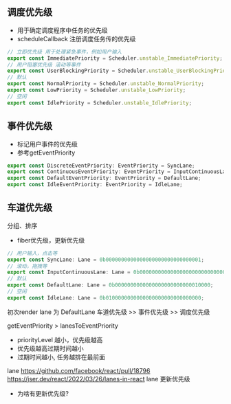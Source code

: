
## 调度优先级

- 用于确定调度程序中任务的优先级
- scheduleCallback 注册调度任务传的优先级

```js
// 立即优先级 用于处理紧急事件，例如用户输入
export const ImmediatePriority = Scheduler.unstable_ImmediatePriority;
// 用户阻塞优先级 滚动等事件
export const UserBlockingPriority = Scheduler.unstable_UserBlockingPriority;
// 默认
export const NormalPriority = Scheduler.unstable_NormalPriority;
export const LowPriority = Scheduler.unstable_LowPriority;
// 空闲
export const IdlePriority = Scheduler.unstable_IdlePriority;
```


## 事件优先级

- 标记用户事件的优先级
- 参考getEventPriority


```js
export const DiscreteEventPriority: EventPriority = SyncLane;
export const ContinuousEventPriority: EventPriority = InputContinuousLane;
export const DefaultEventPriority: EventPriority = DefaultLane;
export const IdleEventPriority: EventPriority = IdleLane;
```

## 车道优先级

分组、排序

- fiber优先级，更新优先级

```js
// 用户输入，点击等
export const SyncLane: Lane = 0b0000000000000000000000000000001;
// 滚动，拖拽等
export const InputContinuousLane: Lane = 0b0000000000000000000000000000100;
// 默认
export const DefaultLane: Lane = 0b0000000000000000000000000010000;
// 空闲
export const IdleLane: Lane = 0b0100000000000000000000000000000;
```

初次render  lane 为 DefaultLane
车道优先级 >> 事件优先级 >> 调度优先级

getEventPriority > lanesToEventPriority

- priorityLevel 越小，优先级越高
- 优先级越高过期时间越小
- 过期时间越小, 任务越排在最前面





lane
https://github.com/facebook/react/pull/18796
https://jser.dev/react/2022/03/26/lanes-in-react
lane 更新优先级
- 为啥有更新优先级?